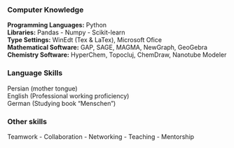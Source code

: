 ### Computer Knowledge
<strong>Programming Languages:</strong> Python <br>
<strong>Libraries:</strong> Pandas - Numpy - Scikit-learn <br>
<strong>Type Settings:</strong> WinEdt (Tex & LaTex), Microsoft Ofice <br>
<strong>Mathematical Software:</strong> GAP, SAGE, MAGMA, NewGraph, GeoGebra <br>
<strong>Chemistry Software:</strong> HyperChem, Topocluj, ChemDraw, Nanotube Modeler <br>

### Language Skills
Persian (mother tongue) <br>
English (Professional working proficiency) <br>
German (Studying book “Menschen”) <br>


### Other skills
Teamwork - Collaboration - Networking - Teaching - Mentorship
